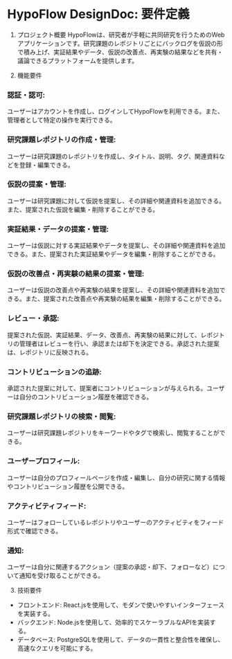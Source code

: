# HypoFlow DesignDoc: 要件定義
1. プロジェクト概要
HypoFlowは、研究者が手軽に共同研究を行うためのWebアプリケーションです。研究課題のレポジトリごとにバックログを仮説の形で積み上げ、実証結果やデータ、仮説の改善点、再実験の結果などを共有・議論できるプラットフォームを提供します。

2. 機能要件
### 認証・認可:
ユーザーはアカウントを作成し、ログインしてHypoFlowを利用できる。また、管理者として特定の操作を実行できる。
### 研究課題レポジトリの作成・管理:
ユーザーは研究課題のレポジトリを作成し、タイトル、説明、タグ、関連資料などを登録・編集できる。
### 仮説の提案・管理:
ユーザーは研究課題に対して仮説を提案し、その詳細や関連資料を追加できる。また、提案された仮説を編集・削除することができる。
### 実証結果・データの提案・管理:
ユーザーは仮説に対する実証結果やデータを提案し、その詳細や関連資料を追加できる。また、提案された実証結果やデータを編集・削除することができる。
### 仮説の改善点・再実験の結果の提案・管理:
ユーザーは仮説の改善点や再実験の結果を提案し、その詳細や関連資料を追加できる。また、提案された改善点や再実験の結果を編集・削除することができる。
### レビュー・承認:
提案された仮説、実証結果、データ、改善点、再実験の結果に対して、レポジトリの管理者はレビューを行い、承認または却下を決定できる。承認された提案は、レポジトリに反映される。
### コントリビューションの追跡:
承認された提案に対して、提案者にコントリビューションが与えられる。ユーザーは自分のコントリビューション履歴を確認できる。
### 研究課題レポジトリの検索・閲覧:
ユーザーは研究課題レポジトリをキーワードやタグで検索し、閲覧することができる。
### ユーザープロフィール:
ユーザーは自分のプロフィールページを作成・編集し、自分の研究に関する情報やコントリビューション履歴を公開できる。
### アクティビティフィード:
ユーザーはフォローしているレポジトリやユーザーのアクティビティをフィード形式で確認できる。
### 通知:
ユーザーは自分に関連するアクション（提案の承認・却下、フォローなど）について通知を受け取ることができる。

3. 技術要件
- フロントエンド: React.jsを使用して、モダンで使いやすいインターフェースを実装する。
- バックエンド: Node.jsを使用して、効率的でスケーラブルなAPIを実装する。
- データベース: PostgreSQLを使用して、データの一貫性と整合性を確保し、高速なクエリを可能にする。
